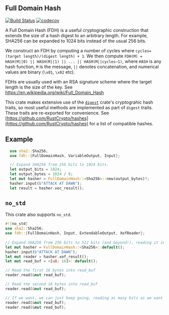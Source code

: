 Full Domain Hash
----------------

[![Build Status](https://travis-ci.org/phayes/fdh-rs.svg?branch=master)](https://travis-ci.org/phayes/tallystick)
[![codecov](https://codecov.io/gh/phayes/fdh-rs/branch/master/graph/badge.svg)](https://codecov.io/gh/phayes/tallystick)

A Full Domain Hash (FDH) is a useful cryptographic construction that extends the size of a hash digest to an arbitrary length. For example, SHA256 can be expanded to 1024 bits instead of the usual 256 bits.

We construct an FDH by computing a number of cycles where `cycles=(target length)/(digest length) + 1`. We then compute `FDH(M) = HASH(M||0) || HASH(M||1) || ... || HASH(M||cycles−1)`, where `HASH` is any hash function, `M` is the message, `||` denotes concatenation, and numerical values are binary (`\x01`, `\x02` etc).

FDHs are usually used with an RSA signature scheme where the target length is the size of the key. See https://en.wikipedia.org/wiki/Full_Domain_Hash

This crate makes extensive use of the [`digest`](/digest) crate's cryptograhic hash traits, so most useful methods are implemented as part of `digest` traits. These traits are re-exported for convenience. See [https://github.com/RustCrypto/hashes](https://github.com/RustCrypto/hashes) for a list of compatible hashes.


Example
-------
```rust
  use sha2::Sha256;
  use fdh::{FullDomainHash, VariableOutput, Input};

  // Expand SHA256 from 256 bits to 1024 bits.
  let output_bits = 1024;
  let output_bytes = 1024 / 8;
  let mut hasher = FullDomainHash::<Sha256>::new(output_bytes)?;
  hasher.input(b"ATTACK AT DAWN");
  let result = hasher.vec_result();
```

`no_std`
-------

This crate also supports `no_std`. 

```rust
#![no_std]
use sha2::Sha256;
use fdh::{FullDomainHash, Input, ExtendableOutput, XofReader};
   
// Expand SHA256 from 256 bits to 512 bits (and beyond!), reading it in 16 byte chunks.
let mut hasher = FullDomainHash::<Sha256>::default();
hasher.input(b"ATTACK AT DAWN");
let mut reader = hasher.xof_result();
let mut read_buf = <[u8; 16]>::default();

// Read the first 16 bytes into read_buf
reader.read(&mut read_buf);

// Read the second 16 bytes into read_buf
reader.read(&mut read_buf);

// If we want, we can just keep going, reading as many bits as we want indefiniitely.
reader.read(&mut read_buf);
reader.read(&mut read_buf);
```
